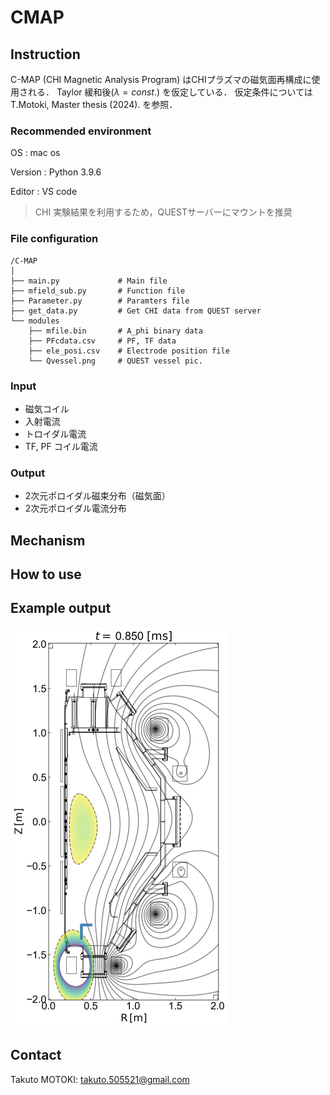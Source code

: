 # CMAP

## Instruction
C-MAP (CHI Magnetic Analysis Program) はCHIプラズマの磁気面再構成に使用される．
Taylor 緩和後($\lambda=const.$) を仮定している．
仮定条件については T.Motoki, Master thesis (2024). を参照．

### Recommended environment
OS : mac os 

Version : Python 3.9.6

Editor : VS code

> CHI 実験結果を利用するため，QUESTサーバーにマウントを推奨

### File configuration
    /C-MAP
    │
    ├── main.py             # Main file
    ├── mfield_sub.py       # Function file
    ├── Parameter.py        # Paramters file
    ├── get_data.py         # Get CHI data from QUEST server
    └── modules
        ├── mfile.bin       # A_phi binary data
        ├── PFcdata.csv     # PF, TF data
        ├── ele_posi.csv    # Electrode position file
        └── Qvessel.png     # QUEST vessel pic.


### Input
- 磁気コイル
- 入射電流
- トロイダル電流
- TF, PF コイル電流

### Output
- 2次元ポロイダル磁束分布（磁気面）
- 2次元ポロイダル電流分布


## Mechanism


## How to use


## Example output

![Output_example](/Image/psi_cont_19.450_small.png) 

## Contact
Takuto MOTOKI: takuto.505521@gmail.com